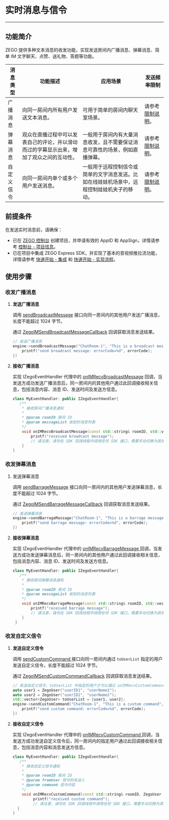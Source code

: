 # 实时消息与信令


- - -

## 功能简介

ZEGO 提供多种文本消息的收发功能，实现发送房间内广播消息、弹幕消息、简单 IM 文字聊天、点赞、送礼物、答题等功能。

| 消息类型 | 功能描述 | 应用场景 | 发送频率限制 |
|-------|--------|--------|--------|
| 广播消息 | 向同一房间内所有用户发送文本消息。 | 可用于简单的房间内聊天室场景。 | 请参考 [限制说明](https://doc-zh.zego.im/article/8338)。 |
| 弹幕消息 | 观众在直播过程中可以发表自己的评论，并以滑动而过的字幕显示出来，增加了观众之间的互动性。 | 一般用于房间内有大量消息收发，且不需要保证消息可靠性的场景，例如直播弹幕。 | 请参考 [限制说明](https://doc-zh.zego.im/article/8338)。|
| 自定义信令 | 向同一房间内单个或多个用户发送消息。 | 一般用于远程控制信令或简单的文字消息发送。比如在线娃娃机场景中，远程控制娃娃机夹子的移动。 | 请参考 [限制说明](https://doc-zh.zego.im/article/8338)。 

## 前提条件

在发送实时消息前，请确保：

- 已在 [ZEGO 控制台](https://console.zego.im) 创建项目，并申请有效的 AppID 和 AppSign，详情请参考 [控制台 - 项目信息](/console/project-info)。
- 已在项目中集成 ZEGO Express SDK，并实现了基本的音视频推拉流功能，详情请参考 [快速开始 - 集成](https://doc-zh.zego.im/article/8331) 和 [快速开始 - 实现流程](https://doc-zh.zego.im/article/8228)。


## 使用步骤

### 收发广播消息

1. **发送广播消息**

    调用 [sendBroadcastMessage](https://doc-zh.zego.im/article/api?doc=Express_Video_SDK_API~CPP_linux~class~zego-express-i-zego-express-engine#send-broadcast-message) 接口向同一房间内的其他用户发送广播消息，长度不能超过 1024 字节。

    通过 [ZegoIMSendBroadcastMessageCallback](https://doc-zh.zego.im/article/api?doc=Express_Audio_SDK_API~cpp_linux~interface~ZegoExpressDefines#zego-im-send-broadcast-message-callback) 回调获取消息发送结果。

    ```cpp
    // 发送广播消息
    engine->sendBroadcastMessage("ChatRoom-1", "This is a broadcast message", [=](/real-time-voice-linux/room/int-errorcode,-unsigned-long-long-messageid){
        printf("send broadcast message: errorCode=%d", errorCode);
    })
    ```

2. **接收广播消息**

    实现 IZegoEventHandler 代理中的 [onIMRecvBroadcastMessage](https://doc-zh.zego.im/article/api?doc=Express_Video_SDK_API~CPP_linux~class~zego-express-i-zego-event-handler#on-im-recv-broadcast-message) 回调，当发送方成功发送广播消息后，同一房间内的其他用户通过此回调接收相关信息，包括消息内容、消息 ID、发送时间及发送方信息。

    ```cpp
    class MyEventHandler: public IZegoEventHandler{
       /**
        * 接收房间广播消息通知
        *
        * @param roomID 房间 ID
        * @param messageList 收到的消息列表
        */
        void onIMRecvBroadcastMessage(const std::string& roomID, std::vector<ZegoBroadcastMessageInfo> messageList) override {
            printf("received broadcast message");
            // 请注意，请勿在 SDK 回调线程中调用任何 SDK 接口，需要手动切换为其他线程，否则会产生死锁
        }
    }    
    ```

### 收发弹幕消息

1. 发送弹幕消息

   调用 [sendBarrageMessage](https://doc-zh.zego.im/article/api?doc=Express_Video_SDK_API~CPP_linux~class~zego-express-i-zego-express-engine#send-barrage-message) 接口向同一房间内的其他用户发送弹幕消息，长度不能超过 1024 字节。

   通过 [ZegoIMSendBarrageMessageCallback](https://doc-zh.zego.im/article/api?doc=Express_Audio_SDK_API~cpp_linux~interface~ZegoExpressDefines#zego-im-send-barrage-message-callback) 回调获取消息发送结果。

   ```cpp
   // 发送弹幕消息
   engine->sendBarrageMassage("ChatRoom-1", "This is a barrage message", [=](/real-time-voice-linux/room/int-errorcode,-std::string-messageid){
       printf("send barrage message: errorCode=%d", errorCode);
   })
   ```

2. **接收弹幕消息**

    实现 IZegoEventHandler 代理中的 [onIMRecvBarrageMessage ](https://doc-zh.zego.im/article/api?doc=Express_Video_SDK_API~CPP_linux~class~zego-express-i-zego-event-handler#on-im-recv-barrage-message) 回调，当发送方成功发送弹幕消息后，同一房间内的其他用户通过此回调接收相关信息，包括消息内容、消息 ID、发送时间及发送方信息。

    ```cpp
    class MyEventHandler: public IZegoEventHandler{
       /**
        * 接收房间弹幕消息通知
        *
        * @param roomID 房间 ID
        * @param messageList 收到的消息列表
        */
        void onIMRecvBarrageMessage(const std::string& roomID, std::vector<ZegoBarrageMessageInfo> messageList) override {
            printf("received barrage message");
            // 请注意，请勿在 SDK 回调线程中调用任何 SDK 接口，需要手动切换为其他线程，否则会产生死锁
        }
     }    
    ``` 

### 收发自定义信令

1. **发送自定义信令**

   调用 [sendCustomCommand ](https://doc-zh.zego.im/article/api?doc=Express_Video_SDK_API~CPP_linux~class~zego-express-i-zego-express-engine#send-custom-command) 接口向同一房间内通过 `toUserList` 指定的用户发送自定义信令，长度不能超过 1024 字节。

   通过 [ZegoIMSendCustomCommandCallback](https://doc-zh.zego.im/article/api?doc=Express_Audio_SDK_API~cpp_linux~interface~ZegoExpressDefines#zego-im-send-custom-command-callback) 回调获取消息发送结果。

   ```cpp
   // 发送自定义信令，toUserList 中指定的用户才可以通过 onIMRecvCustomCommand 收到此信令
   auto user1 = ZegoUser("userID1", "userName1");
   auto user2 = ZegoUser("userID2", "userName2");
   std::vector<ZegoUser> toUserList = {user1, user2};
   engine->sendCustomCommand("ChatRoom-1", "This is a custom command", toUserList, [=](/real-time-voice-linux/room/int-errorcode){
       printf("send custom command: errorCode=%d", errorCode);
   })
   ```

2. **接收自定义信令**

   实现 IZegoEventHandler 代理中的 [onIMRecvCustomCommand ](https://doc-zh.zego.im/article/api?doc=Express_Video_SDK_API~CPP_linux~class~zego-express-i-zego-event-handler#on-im-recv-custom-command) 回调，当发送方成功发送自定义信令后，同一房间内的指定用户通过此回调接收相关信息，包括消息内容和消息发送方信息。

   ```cpp
   class MyEventHandler: public IZegoEventHandler{
      /**
       * 接收自定义信令通知
       *
       * @param roomID 房间 ID
       * @param fromUser 信令的发送人
       * @param command 信令内容
       */
       void onIMRecvCustomCommand(const std::string& roomID, ZegoUser fromUser, const std::string& command) override {
            printf("received custom command");
            // 请注意，请勿在 SDK 回调线程中调用任何 SDK 接口，需要手动切换为其他线程，否则会产生死锁  
     }
   }
   ```

<Content />
